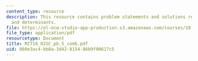 ```yaml
---
content_type: resource
description: This resource contains problem statements and solutions related to area
  and determinants.
file: https://ol-ocw-studio-app-production.s3.amazonaws.com/courses/18-02sc-multivariable-calculus-fall-2010/860e3ac4bb8a3d42815486b9f00617c5_MIT18_02SC_pb_5_comb.pdf
file_type: application/pdf
resourcetype: Document
title: MIT18_02SC_pb_5_comb.pdf
uid: 860e3ac4-bb8a-3d42-8154-86b9f00617c5
---
```

